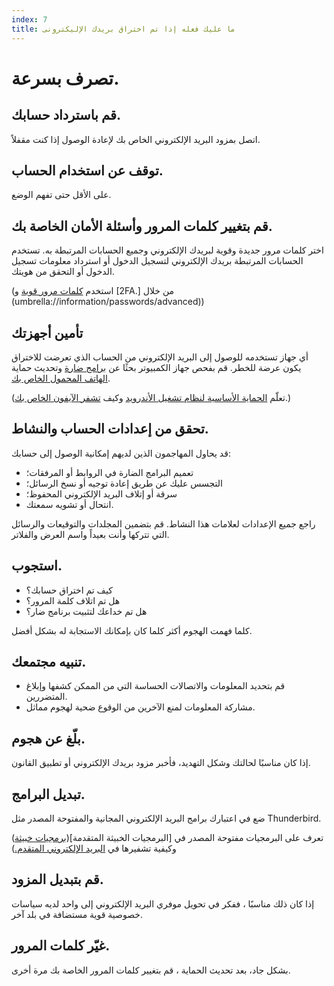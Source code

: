 ```yaml
---
index: 7
title: ما عليك فعله إذا تم اختراق بريدك الإليكترونى
---
```

# تصرف بسرعة.

## قم باسترداد حسابك.

اتصل بمزود البريد الإلكتروني الخاص بك لإعادة الوصول إذا كنت مقفلاً.

## توقف عن استخدام الحساب.

على الأقل حتى تفهم الوضع.

## قم بتغيير كلمات المرور وأسئلة الأمان الخاصة بك.

اختر كلمات مرور جديدة وقوية لبريدك الإلكتروني وجميع الحسابات المرتبطة به. تستخدم الحسابات المرتبطة بريدك الإلكتروني لتسجيل الدخول أو استرداد معلومات تسجيل الدخول أو التحقق من هويتك.

(استخدم [كلمات مرور قوية](umbrella://information/passwords/beginner) و [2FA.] من خلال (umbrella://information/passwords/advanced))

## تأمين أجهزتك

أي جهاز تستخدمه للوصول إلى البريد الإلكتروني من الحساب الذي تعرضت للاختراق يكون عرضة للخطر. قم بفحص جهاز الكمبيوتر بحثًا عن [برامج ضارة](umbrella://information/malware/beginner) وتحديث حماية [الهاتف المحمول الخاص بك](umbrella://communications/mobile-phones/beginner).

(تعلّم [الحماية الأساسية لنظام تشغيل الأندرويد](umbrella://tools/other/s_android.md) وكيف [تشفر الآيفون الخاص بك](umbrella://tools/encryption/s_encrypt-your-iphone.md).)

## تحقق من إعدادات الحساب والنشاط.

قد يحاول المهاجمون الذين لديهم إمكانية الوصول إلى حسابك:

*   تعميم البرامج الضارة في الروابط أو المرفقات؛
*   التجسس عليك عن طريق إعادة توجيه أو نسخ الرسائل؛
*   سرقة أو إتلاف البريد الإلكتروني المحفوظ؛
*   انتحال أو تشويه سمعتك.

راجع جميع الإعدادات لعلامات هذا النشاط. قم بتضمين المجلدات والتوقيعات والرسائل التي تتركها وأنت بعيداً واسم العرض والفلاتر.

## استجوب.

*   كيف تم اختراق حسابك؟
*   هل تم اتلاف كلمة المرور؟
*   هل تم خداعك لتثبيت برنامج ضار؟

كلما فهمت الهجوم أكثر كلما كان بإمكانك الاستجابة له بشكل أفضل.

## تنبيه مجتمعك.

*   قم بتحديد المعلومات والاتصالات الحساسة التي من الممكن كشفها وإبلاغ المتضررين.
*   مشاركة المعلومات لمنع الآخرين من الوقوع ضحية لهجوم مماثل.

## بلّغ عن هجوم.

إذا كان مناسبًا لحالتك وشكل التهديد، فأخبر مزود بريدك الإلكتروني أو تطبيق القانون.

## تبديل البرامج.

ضع في اعتبارك برامج البريد الإلكتروني المجانية والمفتوحة المصدر مثل Thunderbird.

(تعرف على البرمجيات مفتوحة المصدر في [البرمجيات الخبيثة المتقدمة]([برمجيات خبيثة](umbrella://information/malware/advanced) وكيفية تشفيرها في [البريد الإلكتروني المتقدم.](umbrella://communications/email/advanced)) 

## قم بتبديل المزود.

إذا كان ذلك مناسبًا ، ففكر في تحويل موفري البريد الإلكتروني إلى واحد لديه سياسات خصوصية قوية مستضافة في بلد آخر.

## غيّر كلمات المرور.

بشكل جاد، بعد تحديث الحماية ، قم بتغيير كلمات المرور الخاصة بك مرة أخرى.